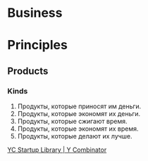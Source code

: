 # Business

# Principles

## Products

### Kinds

1. Продукты, которые приносят им деньги.
2. Продукты, которые экономят их деньги.
3. Продукты, которые сжигают время.
4. Продукты, которые экономят их время.
5. Продукты, которые делают их лучше.

[YC Startup Library | Y Combinator](https://www.ycombinator.com/library)